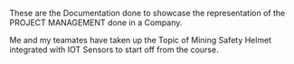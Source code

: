 These are the Documentation done to showcase the representation of the PROJECT MANAGEMENT done in a Company.

Me and my teamates have taken up the Topic of Mining Safety Helmet integrated with IOT Sensors to start off from the course.
